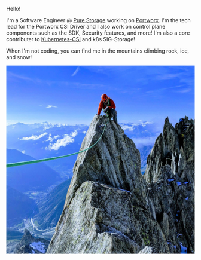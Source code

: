 Hello!

I'm a Software Engineer @ [Pure Storage](https://www.purestorage.com/) working on [Portworx](https://www.portworx.com). I'm the tech lead for the Portworx CSI Driver and I also work on control plane components such as the SDK, Security features, and more! I'm also a core contributer to [Kubernetes-CSI](https://github.com/kubernetes-csi) and k8s SIG-Storage!

When I'm not coding, you can find me in the mountains climbing rock, ice, and snow!

![](https://github.com/ggriffiths/ggriffiths/blob/master/alps.jpg)
